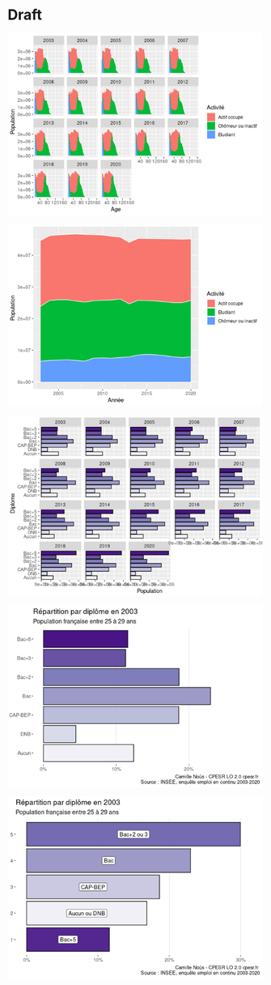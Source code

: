 Draft
================

![](draft_files/figure-gfm/activite-1.png)<!-- -->

![](draft_files/figure-gfm/activite.25-1.png)<!-- -->

![](draft_files/figure-gfm/diplome.25-1.png)<!-- -->

![](draft_files/figure-gfm/diplome.25.gif-1.gif)<!-- -->

![](draft_files/figure-gfm/diplome.25.gif.race-1.gif)<!-- -->
